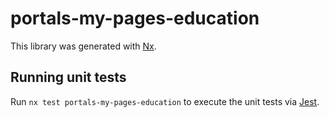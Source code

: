 # portals-my-pages-education

This library was generated with [Nx](https://nx.dev).

## Running unit tests

Run `nx test portals-my-pages-education` to execute the unit tests via [Jest](https://jestjs.io).
